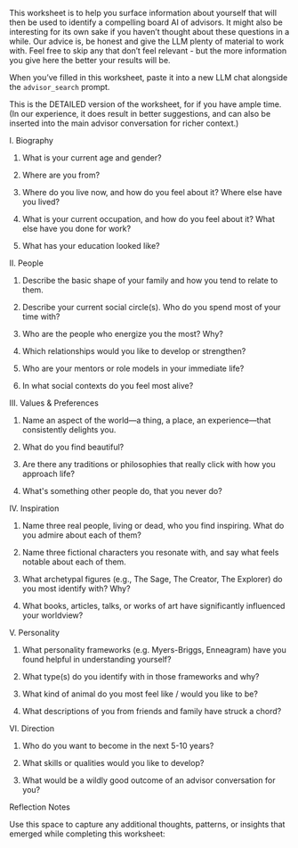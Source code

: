 This worksheet is to help you surface information about yourself that will then be used to identify a compelling board AI of advisors. It might also be interesting for its own sake if you haven’t thought about these questions in a while. Our advice is, be honest and give the LLM plenty of material to work with. Feel free to skip any that don’t feel relevant - but the more information you give here the better your results will be.

When you’ve filled in this worksheet, paste it into a new LLM chat alongside the `advisor_search` prompt.

This is the DETAILED version of the worksheet, for if you have ample time. (In our experience, it does result in better suggestions, and can also be inserted into the main advisor conversation for richer context.)

I. Biography

1. What is your current age and gender?

2. Where are you from?

3. Where do you live now, and how do you feel about it? Where else have you lived?

4. What is your current occupation, and how do you feel about it? What else have you done for work?

5. What has your education looked like?

II. People

1. Describe the basic shape of your family and how you tend to relate to them.

2. Describe your current social circle(s). Who do you spend most of your time with?

3. Who are the people who energize you the most? Why?

4. Which relationships would you like to develop or strengthen?

5. Who are your mentors or role models in your immediate life?

6. In what social contexts do you feel most alive?

III. Values & Preferences

1. Name an aspect of the world—a thing, a place, an experience—that consistently delights you.

2. What do you find beautiful?

3. Are there any traditions or philosophies that really click with how you approach life?

4. What's something other people do, that you never do?

IV. Inspiration

1. Name three real people, living or dead, who you find inspiring. What do you admire about each of them?

2. Name three fictional characters you resonate with, and say what feels notable about each of them.

3. What archetypal figures (e.g., The Sage, The Creator, The Explorer) do you most identify with? Why?

4. What books, articles, talks, or works of art have significantly influenced your worldview?

V. Personality

1. What personality frameworks (e.g. Myers-Briggs, Enneagram) have you found helpful in understanding yourself? 

2. What type(s) do you identify with in those frameworks and why?

3. What kind of animal do you most feel like / would you like to be?

4. What descriptions of you from friends and family have struck a chord?

VI. Direction

1. Who do you want to become in the next 5-10 years?

2. What skills or qualities would you like to develop?

3. What would be a wildly good outcome of an advisor conversation for you?

Reflection Notes

Use this space to capture any additional thoughts, patterns, or insights that emerged while completing this worksheet: